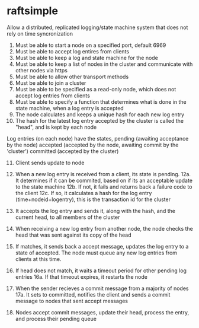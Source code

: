 # raftsimple
Allow a distributed, replicated logging/state machine system that does not rely on time syncronization
1. Must be able to start a node on a specified port, default 6969
2. Must be able to accept log entires from clients
3. Must be able to keep a log and state machine for the node
4. Must be able to keep a list of nodes in the cluster and communicate with other nodes via https
5. Must be able to allow other transport methods
6. Must be able to join a cluster
7. Must be able to be specified as a read-only node, which does not accept log entries from clients
8. Must be able to specify a function that determines what is done in the state machine, when a log entry is accepted
9. The node calculates and keeps a unique hash for each new log entry
10. The hash for the latest log entry accepted by the cluster is called the "head", and is kept by each node

Log entries (on each node) have the states, 
pending (awaiting acceptance by the node)
accepted (accepted by the node, awaiting commit by the 'cluster')
committed (accepted by the cluster)

11. Client sends update to node
12. When a new log entry is received from a client, its state is pending.
12a. It determines if it can be commited, based on if its an acceptable update to the state machine
12b. If not, it fails and returns back a failure code to the client
12c. If so, it calculates a hash for the log entry (time+nodeid+logentry), this is the transaction id for the cluster
13. It accepts the log entry and sends it, along with the hash, and the current head, to all members of the cluster
14. When receiving a new log entry from another node, the node checks the head that was sent against its copy of the head
15. If matches, it sends back a accept message, updates the log entry to a state of accepted. The node must queue any new log entries from clients at this time.
16. If head does not match, it waits a timeout period for other pending log entries
16a. If that timeout expires, it restarts the node

17. When the sender recieves a commit message from a majority of nodes
17a. It sets to committed, notifies the client and sends a commit message to nodes that sent accept messages
18. Nodes accept commit messages, update their head, process the entry, and process their pending queue
